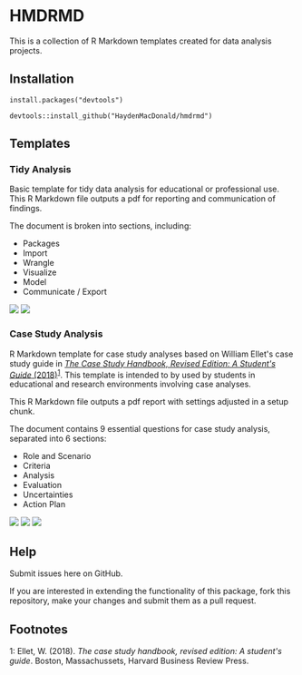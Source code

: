 # HMDRMD

This is a collection of R Markdown templates created for data analysis projects.

## Installation

```{r}
install.packages("devtools")

devtools::install_github("HaydenMacDonald/hmdrmd")
```

## Templates

### Tidy Analysis

Basic template for tidy data analysis for educational or professional use. This R Markdown file outputs a pdf for reporting and communication of findings.

The document is broken into sections, including:  
- Packages
- Import
- Wrangle
- Visualize
- Model
- Communicate / Export 

![](scrnshts/tidy1.PNG)
![](scrnshts/tidy2.PNG)

### Case Study Analysis

R Markdown template for case study analyses based on William Ellet's case study guide in <a href="https://hbr.org/product/the-case-study-handbook-revised-edition-a-student-s-guide/10208E-KND-ENG" target = "_blank">*The Case Study Handbook, Revised Edition: A Student's Guide* (2018)</a><sup>[1](#myfootnote1)</sup>. This template is intended to by used by students in educational and research environments involving case analyses.  

This R Markdown file outputs a pdf report with settings adjusted in a setup chunk.  

The document contains 9 essential questions for case study analysis, separated into 6 sections:  
- Role and Scenario
- Criteria
- Analysis
- Evaluation
- Uncertainties
- Action Plan 

![](scrnshts/case1.PNG)
![](scrnshts/case2.PNG)
![](scrnshts/case3.PNG)

## Help

Submit issues here on GitHub.  

If you are interested in extending the functionality of this package, fork this repository, make your changes and submit them as a pull request.  

## Footnotes

<a name="myfootnote1">1</a>: Ellet, W. (2018). *The case study handbook, revised edition: A student's guide*. Boston, Massachussets, Harvard Business Review Press.
